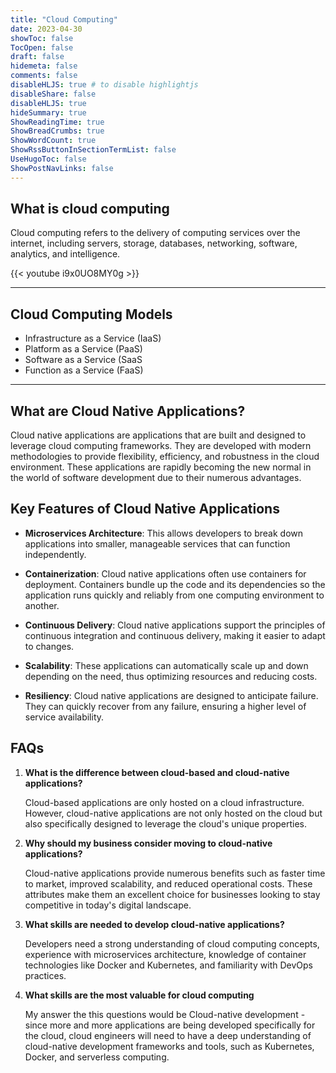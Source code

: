 ```yaml
---
title: "Cloud Computing"
date: 2023-04-30
showToc: false
TocOpen: false
draft: false
hidemeta: false
comments: false
disableHLJS: true # to disable highlightjs
disableShare: false
disableHLJS: true
hideSummary: true
ShowReadingTime: true
ShowBreadCrumbs: true
ShowWordCount: true
ShowRssButtonInSectionTermList: false
UseHugoToc: false
ShowPostNavLinks: false
---
```





## What is cloud computing

Cloud computing refers to the delivery of computing services over the internet, including servers, storage, databases, networking, software, analytics, and intelligence.

{{< youtube i9x0UO8MY0g >}}


---
## Cloud Computing Models 

-   Infrastructure as a Service (IaaS)
-   Platform as a Service (PaaS)
-   Software as a Service (SaaS
-   Function as a Service (FaaS)

---

## What are Cloud Native Applications?

Cloud native applications are applications that are built and designed to leverage cloud computing frameworks. They are developed with modern methodologies to provide flexibility, efficiency, and robustness in the cloud environment. These applications are rapidly becoming the new normal in the world of software development due to their numerous advantages.

## Key Features of Cloud Native Applications

- **Microservices Architecture**: This allows developers to break down applications into smaller, manageable services that can function independently. 

- **Containerization**: Cloud native applications often use containers for deployment. Containers bundle up the code and its dependencies so the application runs quickly and reliably from one computing environment to another.

- **Continuous Delivery**: Cloud native applications support the principles of continuous integration and continuous delivery, making it easier to adapt to changes.

- **Scalability**: These applications can automatically scale up and down depending on the need, thus optimizing resources and reducing costs.

- **Resiliency**: Cloud native applications are designed to anticipate failure. They can quickly recover from any failure, ensuring a higher level of service availability.

## FAQs

1. **What is the difference between cloud-based and cloud-native applications?**

   Cloud-based applications are only hosted on a cloud infrastructure. However, cloud-native applications are not only hosted on the cloud but also specifically designed to leverage the cloud's unique properties.

2. **Why should my business consider moving to cloud-native applications?**

   Cloud-native applications provide numerous benefits such as faster time to market, improved scalability, and reduced operational costs. These attributes make them an excellent choice for businesses looking to stay competitive in today's digital landscape.

3. **What skills are needed to develop cloud-native applications?**

   Developers need a strong understanding of cloud computing concepts, experience with microservices architecture, knowledge of container technologies like Docker and Kubernetes, and familiarity with DevOps practices.

4. **What skills are the most valuable for cloud computing**

   My answer the this questions would be Cloud-native development - since more and more applications are being developed specifically for the cloud, cloud engineers will need to have a deep understanding of cloud-native development frameworks and tools, such as Kubernetes, Docker, and serverless computing.





